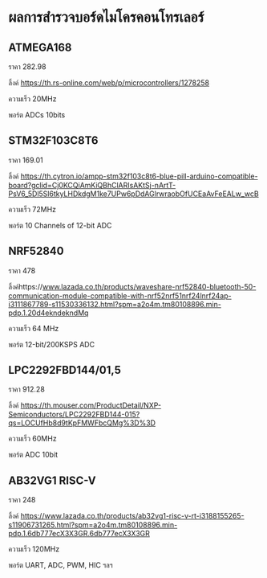 # ผลการสำรวจบอร์ดไมโครคอนโทรเลอร์

## ATMEGA168

ราคา 282.98

ลิ้งค์ https://th.rs-online.com/web/p/microcontrollers/1278258

ความเร็ว 20MHz

พอร์ต ADCs 10bits

## STM32F103C8T6

ราคา 169.01

ลิ้งค์ https://th.cytron.io/ampp-stm32f103c8t6-blue-pill-arduino-compatible-board?gclid=Cj0KCQiAmKiQBhClARIsAKtSj-nArtT-PsV6_5Dl5Sl6tkyLHDkdgM1ke7UPw6pDdAGlrwraobOfUCEaAvFeEALw_wcB

ความเร็ว 72MHz

พอร์ต 10 Channels of 12-bit ADC

## NRF52840

ราคา 478

ลิ้งค์https://www.lazada.co.th/products/waveshare-nrf52840-bluetooth-50-communication-module-compatible-with-nrf52nrf51nrf24lnrf24ap-i3111867789-s11530336132.html?spm=a2o4m.tm80108896.min-pdp.1.20d4ekndekndMq

ความเร็ว 64 MHz

พอร์ต 12-bit/200KSPS ADC

## LPC2292FBD144/01,5

ราคา 912.28

ลิ้งค์ https://th.mouser.com/ProductDetail/NXP-Semiconductors/LPC2292FBD144-015?qs=LOCUfHb8d9tKpFMWFbcQMg%3D%3D

ความเร็ว 60MHz

พอร์ต ADC 10bit

## AB32VG1 RISC-V

ราคา 248

ลิ้งค์ https://www.lazada.co.th/products/ab32vg1-risc-v-rt-i3188155265-s11906731265.html?spm=a2o4m.tm80108896.min-pdp.1.6db777ecX3X3GR.6db777ecX3X3GR

ความเร็ว 120MHz

พอร์ต UART, ADC, PWM, HIC ฯลฯ

